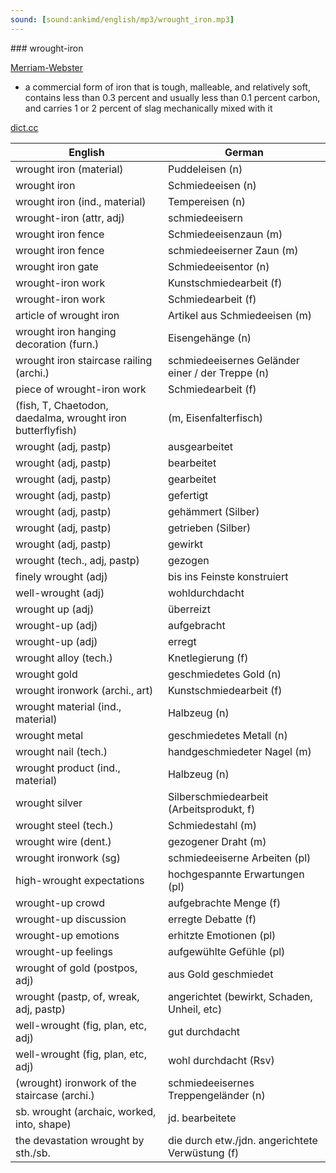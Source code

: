 ```yaml
---
sound: [sound:ankimd/english/mp3/wrought_iron.mp3]
---
```


\### wrought-iron

[Merriam-Webster](https://www.merriam-webster.com/dictionary/wrought-iron)

- a commercial form of iron that is tough, malleable, and relatively soft, contains less than 0.3 percent and usually less than 0.1 percent carbon, and carries 1 or 2 percent of slag mechanically mixed with it

[dict.cc](https://www.dict.cc/wrought-iron)

| English        | German       |
| -------------- | ------------ |
| wrought iron (material) | Puddeleisen (n) |
| wrought iron | Schmiedeeisen (n) |
| wrought iron (ind., material) | Tempereisen (n) |
| wrought-iron (attr, adj) | schmiedeeisern |
| wrought iron fence | Schmiedeeisenzaun (m) |
| wrought iron fence | schmiedeeiserner Zaun (m) |
| wrought iron gate | Schmiedeeisentor (n) |
| wrought-iron work | Kunstschmiedearbeit (f) |
| wrought-iron work | Schmiedearbeit (f) |
| article of wrought iron | Artikel aus Schmiedeeisen (m) |
| wrought iron hanging decoration (furn.) | Eisengehänge (n) |
| wrought iron staircase railing (archi.) | schmiedeeisernes Geländer einer / der Treppe (n) |
| piece of wrought-iron work | Schmiedearbeit (f) |
|  (fish, T, Chaetodon, daedalma, wrought iron butterflyfish) |  (m, Eisenfalterfisch) |
| wrought (adj, pastp) | ausgearbeitet |
| wrought (adj, pastp) | bearbeitet |
| wrought (adj, pastp) | gearbeitet |
| wrought (adj, pastp) | gefertigt |
| wrought (adj, pastp) | gehämmert (Silber) |
| wrought (adj, pastp) | getrieben (Silber) |
| wrought (adj, pastp) | gewirkt |
| wrought (tech., adj, pastp) | gezogen |
| finely wrought (adj) | bis ins Feinste konstruiert |
| well-wrought (adj) | wohldurchdacht |
| wrought up (adj) | überreizt |
| wrought-up (adj) | aufgebracht |
| wrought-up (adj) | erregt |
| wrought alloy (tech.) | Knetlegierung (f) |
| wrought gold | geschmiedetes Gold (n) |
| wrought ironwork (archi., art) | Kunstschmiedearbeit (f) |
| wrought material (ind., material) | Halbzeug (n) |
| wrought metal | geschmiedetes Metall (n) |
| wrought nail (tech.) | handgeschmiedeter Nagel (m) |
| wrought product (ind., material) | Halbzeug (n) |
| wrought silver | Silberschmiedearbeit (Arbeitsprodukt, f) |
| wrought steel (tech.) | Schmiedestahl (m) |
| wrought wire (dent.) | gezogener Draht (m) |
| wrought ironwork (sg) | schmiedeeiserne Arbeiten (pl) |
| high-wrought expectations | hochgespannte Erwartungen (pl) |
| wrought-up crowd | aufgebrachte Menge (f) |
| wrought-up discussion | erregte Debatte (f) |
| wrought-up emotions | erhitzte Emotionen (pl) |
| wrought-up feelings | aufgewühlte Gefühle (pl) |
| wrought of gold (postpos, adj) | aus Gold geschmiedet |
| wrought (pastp, of, wreak, adj, pastp) | angerichtet (bewirkt, Schaden, Unheil, etc) |
| well-wrought (fig, plan, etc, adj) | gut durchdacht |
| well-wrought (fig, plan, etc, adj) | wohl durchdacht (Rsv) |
| (wrought) ironwork of the staircase (archi.) | schmiedeeisernes Treppengeländer (n) |
| sb. wrought (archaic, worked, into, shape) | jd. bearbeitete |
| the devastation wrought by sth./sb. | die durch etw./jdn. angerichtete Verwüstung (f) |
